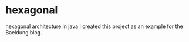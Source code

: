 # hexagonal
hexagonal architecture in java
I created this project as an example for the Baeldung blog. 
